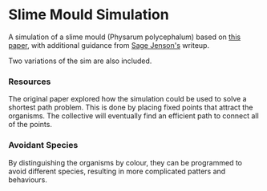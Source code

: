 # Slime Mould Simulation

A simulation of a slime mould (Physarum polycephalum) based on [this paper](https://uwe-repository.worktribe.com/output/980579), with additional guidance from [Sage Jenson's](https://cargocollective.com/sagejenson/physarum) writeup.

Two variations of the sim are also included.

### Resources
The original paper explored how the simulation could be used to solve a shortest path problem. This is done by placing fixed points that attract the organisms. The collective will eventually find an efficient path to connect all of the points.

### Avoidant Species
By distinguishing the organisms by colour, they can be programmed to avoid different species, resulting in more complicated patters and behaviours.
